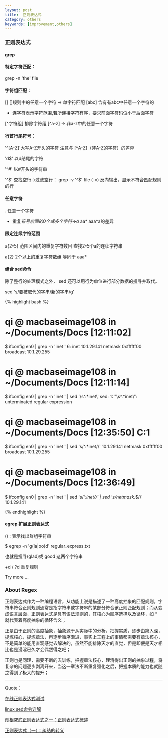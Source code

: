 ```yaml
---
layout: post
title:  正则表达式
category: others
keywords: [improvement,others]
---
```


### 正则表达式

#### grep  


#### 特定字符匹配：

grep -n 'the'  file

#### 字符组匹配：

[]   []规则中的任意一个字符  -> 单字符匹配  [abc] 含有有abc中任意一个字符的

- 连字符表示字符范围,若所连接字符有序，要求前面字符码位小于后面字符

[^字符组] 排除字符组   [^a-z] -> 非a-z中的任意一个字符


#### 行首行尾符号：

'^[A-Z]'大写A-Z开头的字符  注意与 [^A-Z]（非A-Z的字符）的差异

'd$' 以d结尾的字符

'^#' 以#开头的字符串

'^$' 查找空行->过滤空行： grep  -v  '^$'  file   (-v) 反向输出，显示不符合匹配规则的行


#### 任意字符

. 任意一个字符    

* 重复*符号前面的0个或多个字符->a*   aa*  aaa*a的差异    

#### 限定连续字符范围   

a\{2-5\}  范围区间内的重复字符数目   查找2-5个a的连续字符串

a\{2\} 2个以上的重复字符数组  等同于  aaa*


#### 组合 sed命令

除了整行的处理模式之外， sed 还可以用行为单位进行部分数据的搜寻并取代。

sed 's/要被取代的字串/新的字串/g'

{% highlight bash %}

# qi @ macbaseimage108 in ~/Documents/Docs [12:11:02]
$ ifconfig  en0 | grep -n  'inet '
6:	inet 10.1.29.141 netmask 0xffffff00 broadcast 10.1.29.255

# qi @ macbaseimage108 in ~/Documents/Docs [12:11:14]
$ ifconfig  en0 | grep -n  'inet '  | sed '\s^.*inet\\'
sed: 1: "\s^.*inet\\": unterminated regular expression

# qi @ macbaseimage108 in ~/Documents/Docs [12:35:50] C:1
$ ifconfig  en0 | grep -n  'inet '  | sed 's/^.*inet//'
 10.1.29.141 netmask 0xffffff00 broadcast 10.1.29.255

# qi @ macbaseimage108 in ~/Documents/Docs [12:36:49]
$ ifconfig  en0 | grep -n  'inet '  | sed 's/^.*inet//' | sed 's/netmask.*$//'
 10.1.29.141

{% endhighlight %}

#### egrep 扩展正则表达式


 () : 表示找出群组字符串

$ egrep -n 'g(la|oo)d' regular_express.txt

也就是搜寻(glad)或 good 这两个字符串

+d /  ?d  重复规则


Try more ...

### About Regex

正则表达式作为一种编程语言，从功能上说是描述了一种高度抽象的匹配规则，字符串符合正则规则通常是指字符串或字符串的某部分符合该正则匹配规则；而从变成语言层面，正则表达式是具有语法规则的，其核心为顺序选择以及循环，如 \* 就代表着高度抽象的循环含义；

正是由于正则的高度抽象，抽象源于从实际中的分析，把握实质，逐步由简入深，提炼核心，提炼章法，再逐步循序渐进，事实上工程上的事情都需要有章法核心，不是简单的能用直观感觉去解决的，虽然不能排除天才的直觉，但是即便是天才相比也是浸淫已久才会偶然得之吧；

正则也是同理，需要不断的去训练，把握章法核心，理清得出正则的抽象过程，将复杂的问题逐步剥离开来，当这一章法不断重复强化之后，把握本质的能力也就随之得到了极大的提升；

---

Quote：

[在线正则表达式测试](http://tool.oschina.net/regex)

[linux sed命令详解](http://www.cnblogs.com/ggjucheng/archive/2013/01/13/2856901.html)

[刨根究底正则表达式之一：正则表达式概述](http://www.infoq.com/cn/articles/regular-expressions-introduction-part01?utm_source=articles_about_regular-expressions&utm_medium=link&utm_campaign=regular-expressions)

[正则表达式（一）：纠结的转义](http://www.infoq.com/cn/news/2011/01/regular-expressions-1?utm_source=news_about_regular-expressions&utm_medium=link&utm_campaign=regular-expressions)